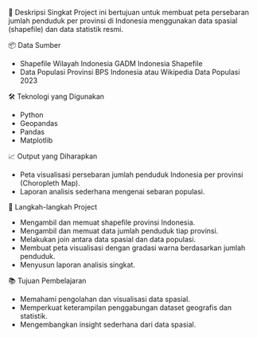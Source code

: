 🎯 Deskripsi Singkat
Project ini bertujuan untuk membuat peta persebaran jumlah penduduk per provinsi di Indonesia menggunakan data spasial (shapefile) dan data statistik resmi.

📦 Data Sumber
- Shapefile Wilayah Indonesia
GADM Indonesia Shapefile
- Data Populasi Provinsi
BPS Indonesia atau Wikipedia Data Populasi 2023

🛠️ Teknologi yang Digunakan
- Python
- Geopandas
- Pandas
- Matplotlib

📈 Output yang Diharapkan
- Peta visualisasi persebaran jumlah penduduk Indonesia per provinsi (Choropleth Map).
- Laporan analisis sederhana mengenai sebaran populasi.

🚀 Langkah-langkah Project
- Mengambil dan memuat shapefile provinsi Indonesia.
- Mengambil dan memuat data jumlah penduduk tiap provinsi.
- Melakukan join antara data spasial dan data populasi.
- Membuat peta visualisasi dengan gradasi warna berdasarkan jumlah penduduk.
- Menyusun laporan analisis singkat.

📚 Tujuan Pembelajaran
- Memahami pengolahan dan visualisasi data spasial.
- Memperkuat keterampilan penggabungan dataset geografis dan statistik.
- Mengembangkan insight sederhana dari data spasial.
